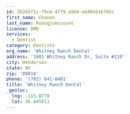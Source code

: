```yaml
---
id: 5b265f1c-79cd-47f9-a968-e840101b765c
first_name: Chanon
last_name: Ruangjumrusvet
license: DMD
services:
  - Dentist
category: Dentists
org_name: 'Whitney Ranch Dental'
address: '1001 Whitney Ranch Dr, Suite #110'
city: Henderson
state: NV
zip: '89014'
phone: '(702) 641-0481'
title: 'Whitney Ranch Dental'
_geoloc:
  lng: -115.0778
  lat: 36.045811
---
```

